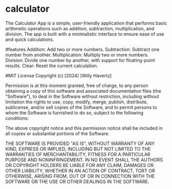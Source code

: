 # calculator
The Calculator App is a simple, user-friendly application that performs basic arithmetic operations such as addition, subtraction, multiplication, and division. The app is built with a minimalistic interface to ensure ease of use and quick calculations.

#features
Addition: Add two or more numbers.
Subtraction: Subtract one number from another.
Multiplication: Multiply two or more numbers.
Division: Divide one number by another, with support for floating-point results.
Clear: Reset the current calculation.

#MIT License
Copyright (c) [2024] [Willy Havertz]

Permission is at this moment granted, free of charge, to any person obtaining a copy
of this software and associated documentation files (the "Software"), to deal
in the Software without restriction, including without limitation the rights
to use, copy, modify, merge, publish, distribute, sublicense, and/or sell
copies of the Software, and to permit persons to whom the Software is
furnished to do so, subject to the following conditions:

The above copyright notice and this permission notice shall be included in all
copies or substantial portions of the Software.

THE SOFTWARE IS PROVIDED "AS IS", WITHOUT WARRANTY OF ANY KIND, EXPRESS OR
IMPLIED, INCLUDING BUT NOT LIMITED TO THE WARRANTIES OF MERCHANTABILITY,
FITNESS FOR A PARTICULAR PURPOSE AND NONINFRINGEMENT. IN NO EVENT SHALL THE
AUTHORS OR COPYRIGHT HOLDERS BE LIABLE FOR ANY CLAIM, DAMAGES OR OTHER
LIABILITY, WHETHER IN AN ACTION OF CONTRACT, TORT OR OTHERWISE, ARISING FROM,
OUT OF OR IN CONNECTION WITH THE SOFTWARE OR THE USE OR OTHER DEALINGS IN THE
SOFTWARE.

